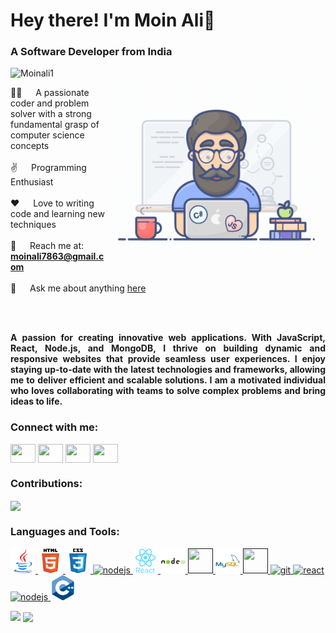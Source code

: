 <h1 align="left">Hey there! I'm Moin Ali👋</h1>
<h3 align="left"> A Software Developer from India</h3>

<p align="left"> <img src="https://komarev.com/ghpvc/?username=Moinali1&label=Profile%20views&color=0e75b6&style=flat" alt="Moinali1" /> </p>

<p>
 <img align="right" width="350" src="/assets/programmer.gif" alt="Coding gif" />
   
 👨‍💻 &emsp; A passionate coder and problem solver with a strong fundamental grasp of computer science concepts<br/><br/>
 ✌️ &emsp; Programming Enthusiast<br/><br/>
 ❤️ &emsp; Love to writing code and learning new techniques<br/><br/>
 📧 &emsp; Reach me at: **moinali7863@gmail.com**<br/><br/>
 💬 &emsp; Ask me about anything [here](https://github.com/Moinali1/Moinali1/issues)

</br>
</br>

<p style="text-align: justify;"><b>A passion for creating innovative web applications. With JavaScript, React, Node.js, and MongoDB, I thrive on building dynamic and responsive websites that provide seamless user experiences. I enjoy staying up-to-date with the latest technologies and frameworks, allowing me to deliver efficient and scalable solutions. I am a motivated individual who loves collaborating with teams to solve complex problems and bring ideas to life.</b></p>

</p>
  
<h3 align="left">Connect with me: </h3>
<p align="left">
<a href="https://www.linkedin.com/in/moin-ali-65a28a222/" target="blank"><img align="center" src="https://raw.githubusercontent.com/rahuldkjain/github-profile-readme-generator/master/src/images/icons/Social/linked-in-alt.svg"  height="30" width="40" /></a>
<a href="https://www.leetcode.com/M01NALI" target="blank"><img align="center" src="https://raw.githubusercontent.com/rahuldkjain/github-profile-readme-generator/master/src/images/icons/Social/leet-code.svg" height="30" width="40" /></a>
<a href="https://auth.geeksforgeeks.org/user/moinoffidwga" target="blank"><img align="center" src="https://raw.githubusercontent.com/rahuldkjain/github-profile-readme-generator/master/src/images/icons/Social/geeks-for-geeks.svg" height="30" width="40" /></a>  
<a href="https://www.hackerrank.com/moinofficial78" target="blank"><img align="center" src="https://raw.githubusercontent.com/rahuldkjain/github-profile-readme-generator/master/src/images/icons/Social/hackerrank.svg" height="30" width="40" /></a>
</p>


<h3 align="left">Contributions:</h3>
<p><img align="center" src="https://github-readme-streak-stats.herokuapp.com/?user=Moinali1&"/></p>

<h3 align="left">Languages and Tools:</h3>
<p align="left"> 

<a href="https://www.java.org" target="_blank" rel="noreferrer"> <img src="https://raw.githubusercontent.com/devicons/devicon/master/icons/java/java-original.svg" alt="java" width="40" height="40" /> </a>
<a href="https://www.w3.org/html/" target="_blank" rel="noreferrer"> <img src="https://raw.githubusercontent.com/devicons/devicon/master/icons/html5/html5-original-wordmark.svg" alt="html5" width="40" height="40"/> </a> 
<a href="https://www.w3schools.com/css/" target="_blank" rel="noreferrer"> <img src="https://raw.githubusercontent.com/devicons/devicon/master/icons/css3/css3-original-wordmark.svg" alt="css3" width="40" height="40"/> </a> 
<a href="" target="_blank" rel="noreferrer"> <img src="https://user-images.githubusercontent.com/25181517/117447155-6a868a00-af3d-11eb-9cfe-245df15c9f3f.png" alt="nodejs" width="40" height="40"/> </a> 
<a href="https://reactjs.org/" target="_blank" rel="noreferrer"> <img src="https://raw.githubusercontent.com/devicons/devicon/master/icons/react/react-original-wordmark.svg" alt="react" width="40" height="40"/> </a> 
<a href="https://nodejs.org" target="_blank" rel="noreferrer"> <img src="https://raw.githubusercontent.com/devicons/devicon/master/icons/nodejs/nodejs-original-wordmark.svg" alt="nodejs" width="40" height="40"/> </a>
<a href="" target="_blank" rel="noreferrer"> <img src="https://user-images.githubusercontent.com/25181517/182884177-d48a8579-2cd0-447a-b9a6-ffc7cb02560e.png" width="40" height="40"/> </a>
<a href="https://www.mysql.com/" target="_blank" rel="noreferrer"> <img src="https://raw.githubusercontent.com/devicons/devicon/master/icons/mysql/mysql-original-wordmark.svg" alt="mysql" width="40" height="40"/> </a> 
<a href="" target="_blank" rel="noreferrer"> <img src="https://user-images.githubusercontent.com/25181517/192109061-e138ca71-337c-4019-8d42-4792fdaa7128.png" width="40" height="40"/> </a> 
<a href="https://git-scm.com/" target="_blank" rel="noreferrer"> <img src="https://www.vectorlogo.zone/logos/git-scm/git-scm-icon.svg" alt="git" width="40" height="40"/> </a> 
<a href="" target="_blank" rel="noreferrer"> <img src="https://user-images.githubusercontent.com/25181517/192108374-8da61ba1-99ec-41d7-80b8-fb2f7c0a4948.png" alt="react" width="40" height="40"/> </a> 
<a href="https://pugjs.org/api/getting-started.html" target="_blank" rel="noreferrer"> <img src="https://github.com/marwin1991/profile-technology-icons/assets/136815194/85880a3a-e65b-4e4b-a102-6c3f225b9aba" alt="nodejs" width="40" height="40"/> </a> 
<a href="https://www.w3schools.com/cpp/" target="_blank" rel="noreferrer"> <img src="https://raw.githubusercontent.com/devicons/devicon/master/icons/cplusplus/cplusplus-original.svg" alt="cplusplus" width="40" height="40"/> </a>


<p><img align="left" src="https://github-readme-stats.vercel.app/api/top-langs?username=Moinali1&show_icons=true&locale=en&layout=compact" /></p>

<p>&nbsp;<img align="center" src="https://github-readme-stats.vercel.app/api?username=Moinali1&show_icons=true&locale=en" /></p>
